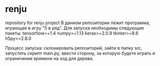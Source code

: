 # renju
repository for renju project
В данном репозитории лежит программа, играющая в игру "5 в ряд". Для запуска необходимы следующие пакеты:
tensorflow>=1.4
numpy>=1.13
keras>=2.0.9
tkinter>=8.6
h5py>=2.8.0

Процесс запуска: склонировать репозиторий, зайти в папку src, запустить скрипт main.py, ввести сторону, за которую будете играть и ограничение времени на ход для дерева.
